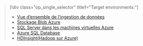> [!div class="op_single_selector" title1="Target environments:"]
> * [Vue d’ensemble de l’ingestion de données](../articles/machine-learning/machine-learning-data-science-ingest-data.md)
> * [Stockage Blob Azure](../articles/machine-learning/machine-learning-data-science-move-azure-blob.md)
> * [SQL Server dans les machines virtuelles Azure](../articles/machine-learning/machine-learning-data-science-move-sql-server-virtual-machine.md)
> * [Azure SQL Database](../articles/machine-learning/machine-learning-data-science-move-sql-azure.md)
> * [HDInsight(Hadoop sur Azure)](../articles/machine-learning/machine-learning-data-science-move-hive-tables.md)
> 
> 

